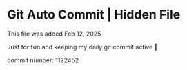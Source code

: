 # Git Auto Commit | Hidden File

This file was added Feb 12, 2025

Just for fun and keeping my daily git commit active 🤪

commit number: 1122452
